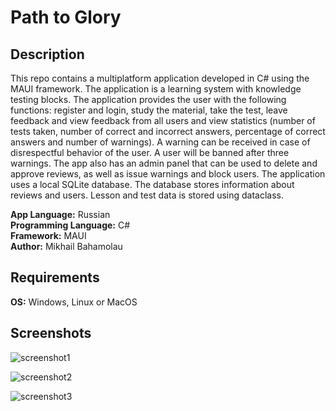 # Path to Glory

## Description

This repo contains a multiplatform application developed in C# using the MAUI framework. The application is a learning system with knowledge testing blocks. The application provides the user with the following functions: register and login, study the material, take the test, leave feedback and view feedback from all users and view statistics (number of tests taken, number of correct and incorrect answers, percentage of correct answers and number of warnings). A warning can be received in case of disrespectful behavior of the user. A user will be banned after three warnings. The app also has an admin panel that can be used to delete and approve reviews, as well as issue warnings and block users. The application uses a local SQLite database. The database stores information about reviews and users. Lesson and test data is stored using dataclass.  

**App Language:** Russian  
**Programming Language:** C#  
**Framework:** MAUI  
**Author:** Mikhail Bahamolau  

 ## Requirements

 **OS:** Windows, Linux or MacOS  

 ## Screenshots
 ![screenshot1](https://i.imgur.com/TeoVDrS.png)   
   
 ![screenshot2](https://i.imgur.com/btoBt5u.png)  

 ![screenshot3](https://i.imgur.com/XdQgitK.png)
